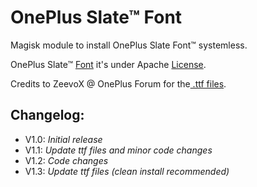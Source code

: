 # OnePlus Slate™ Font

Magisk module to install OnePlus Slate Font™ systemless.

OnePlus Slate™ [Font](https://photos.google.com/share/AF1QipO92gSnbgKRzv1tCYv2EeMLd34KzY0y6A9FEOvoCLzsXiKftKz9Em2PiJtX-7QF_Q?key=RjBXQnc1eVBVb25kendYVDlOOHc2M3VySWMtVXdn) it's under Apache [License](https://hastebin.com/raw/wibazoluja).



Credits to ZeevoX @ OnePlus Forum for the[ .ttf files](https://forums.oneplus.net/threads/font-oneplus-slate-download.544318/).


## Changelog:
- V1.0: *Initial release*
- V1.1: *Update ttf files and minor code changes*
- V1.2: *Code changes*
- V1.3: *Update ttf files (clean install recommended)*